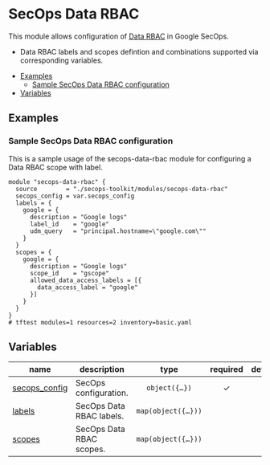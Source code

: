 # SecOps Data RBAC

This module allows configuration of [Data RBAC](https://cloud.google.com/chronicle/docs/detection/view-all-rules) in Google SecOps.

- Data RBAC labels and scopes defintion and combinations supported via corresponding variables.

<!-- BEGIN TOC -->
- [Examples](#examples)
  - [Sample SecOps Data RBAC configuration](#sample-secops-data-rbac-configuration)
- [Variables](#variables)
<!-- END TOC -->

## Examples

### Sample SecOps Data RBAC configuration

This is a sample usage of the secops-data-rbac module for configuring a Data RBAC scope with label.

```hcl
module "secops-data-rbac" {
  source        = "./secops-toolkit/modules/secops-data-rbac"
  secops_config = var.secops_config
  labels = {
    google = {
      description = "Google logs"
      label_id    = "google"
      udm_query   = "principal.hostname=\"google.com\""
    }
  }
  scopes = {
    google = {
      description = "Google logs"
      scope_id    = "gscope"
      allowed_data_access_labels = [{
        data_access_label = "google"
      }]
    }
  }
}
# tftest modules=1 resources=2 inventory=basic.yaml
```
<!-- BEGIN TFDOC -->
## Variables

| name | description | type | required | default |
|---|---|:---:|:---:|:---:|
| [secops_config](variables.tf#L54) | SecOps configuration. | <code title="object&#40;&#123;&#10;  customer_id &#61; string&#10;  project     &#61; string&#10;  region      &#61; string&#10;&#125;&#41;">object&#40;&#123;&#8230;&#125;&#41;</code> | ✓ |  |
| [labels](variables.tf#L17) | SecOps Data RBAC labels. | <code title="map&#40;object&#40;&#123;&#10;  description &#61; string&#10;  label_id    &#61; string&#10;  udm_query   &#61; string&#10;&#125;&#41;&#41;">map&#40;object&#40;&#123;&#8230;&#125;&#41;&#41;</code> |  | <code>&#123;&#125;</code> |
| [scopes](variables.tf#L27) | SecOps Data RBAC scopes. | <code title="map&#40;object&#40;&#123;&#10;  description &#61; string&#10;  scope_id    &#61; string&#10;  allowed_data_access_labels &#61; optional&#40;list&#40;object&#40;&#123;&#10;    data_access_label &#61; optional&#40;string&#41;&#10;    log_type          &#61; optional&#40;string&#41;&#10;    asset_namespace   &#61; optional&#40;string&#41;&#10;    ingestion_label &#61; optional&#40;object&#40;&#123;&#10;      ingestion_label_key   &#61; string&#10;      ingestion_label_value &#61; optional&#40;string&#41;&#10;    &#125;&#41;&#41;&#10;  &#125;&#41;&#41;, &#91;&#93;&#41;&#10;  denied_data_access_labels &#61; optional&#40;list&#40;object&#40;&#123;&#10;    data_access_label &#61; optional&#40;string&#41;&#10;    log_type          &#61; optional&#40;string&#41;&#10;    asset_namespace   &#61; optional&#40;string&#41;&#10;    ingestion_label &#61; optional&#40;object&#40;&#123;&#10;      ingestion_label_key   &#61; string&#10;      ingestion_label_value &#61; optional&#40;string&#41;&#10;    &#125;&#41;&#41;&#10;  &#125;&#41;&#41;, &#91;&#93;&#41;&#10;&#125;&#41;&#41;">map&#40;object&#40;&#123;&#8230;&#125;&#41;&#41;</code> |  | <code>&#123;&#125;</code> |
<!-- END TFDOC -->
